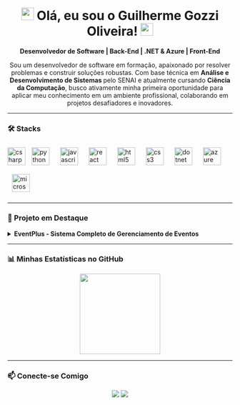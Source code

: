 <h1 align="center">
  <img src="https://media.giphy.com/media/hvRJCLFzcasrR4ia7z/giphy.gif" width="28"> 
  Olá, eu sou o Guilherme Gozzi Oliveira! 
  <img src="https://media.giphy.com/media/hvRJCLFzcasrR4ia7z/giphy.gif" width="28">
</h1>

<p align="center">
  <strong>Desenvolvedor de Software | Back-End | .NET & Azure | Front-End</strong>
</p>

<p align="center">
  Sou um desenvolvedor de software em formação, apaixonado por resolver problemas e construir soluções robustas. Com base técnica em <b>Análise e Desenvolvimento de Sistemas </b>  pelo SENAI e atualmente cursando <b> Ciência da Computação</b>, busco ativamente minha primeira oportunidade para aplicar meu conhecimento em um ambiente profissional, colaborando em projetos desafiadores e inovadores.
</p>

---

### 🛠️ Stacks

<div align="left">
  <img src="https://cdn.jsdelivr.net/gh/devicons/devicon/icons/csharp/csharp-original.svg" height="40" alt="csharp logo"  />
  <img style="margin: 10px" src="https://cdn.jsdelivr.net/gh/devicons/devicon/icons/python/python-original.svg" height="40" alt="python logo" />
  <img style="margin: 10px" src="https://cdn.jsdelivr.net/gh/devicons/devicon/icons/javascript/javascript-original.svg" height="40" alt="javascript logo" />
  <img style="margin: 10px" src="https://cdn.jsdelivr.net/gh/devicons/devicon/icons/react/react-original.svg" height="40" alt="react logo" />
  <img style="margin: 10px" src="https://cdn.jsdelivr.net/gh/devicons/devicon/icons/html5/html5-original.svg" height="40" alt="html5 logo" />
  <img style="margin: 10px" src="https://cdn.jsdelivr.net/gh/devicons/devicon/icons/css3/css3-original.svg" height="40" alt="css3 logo" />
  <img style="margin: 10px" src="https://cdn.jsdelivr.net/gh/devicons/devicon/icons/dot-net/dot-net-original.svg" height="40" alt="dotnet logo" />
  <img style="margin: 10px" src="https://cdn.jsdelivr.net/gh/devicons/devicon/icons/azure/azure-original.svg" height="40" alt="azure logo" />
  <img style="margin: 10px" src="https://cdn.jsdelivr.net/gh/devicons/devicon/icons/microsoftsqlserver/microsoftsqlserver-plain.svg" height="40" alt="microsoftsqlserver logo" />
</div>

---

### 📌 Projeto em Destaque

<details>
<summary>
  <strong>EventPlus - Sistema Completo de Gerenciamento de Eventos</strong></summary>
  
  - **Descrição:** Projeto full-stack desenvolvido como trabalho acadêmico no SENAI. A solução conta com uma API RESTful para o back-end e uma interface interativa no front-end para gerenciar eventos, presenças e comentários em tempo real.
  - **Deploy:** O front-end está hospedado na **Vercel** e a API (back-end) no **Microsoft Azure**.
  
  ---
  
  #### **Front-End:**
  - **Tecnologias:** React.js, JavaScript, HTML5, CSS3.
  - **Features:**
    - Interface reativa e componentizada.
    - Gerenciamento de estado e consumo de APIs.
    - Roteamento de páginas com React Router e utilização de pacotes via NPM.

  #### **Back-End:**
  - **Tecnologias:** C#, .NET, ASP.NET, Entity Framework (ORM).
  - **Features:**
    - API RESTful com implementação de CRUD completo.
    - Autenticação e autorização segura com JSON Web Tokens (JWT) e RBAC.
    - Documentação de endpoints automatizada com Swagger.
  
  - **Link do Repositório:** [Clique aqui para ver o projeto](https://github.com/GuilhermeOliveira23/eventplus_deploy)
</details>

---

### 📊 Minhas Estatísticas no GitHub

<p align="center">
  <a href="https://github.com/GuilhermeOliveira23">
    <img height="180em" src="https://github-readme-stats.vercel.app/api/top-langs/?username=GuilhermeOliveira23&layout=compact&langs_count=7&theme=dracula"/>
  </a>
</p>

---

### 📫 Conecte-se Comigo

<p align="center">
  <a href="https://www.linkedin.com/in/guilherme-gozzi-56a610233/"><img src="https://img.shields.io/badge/LinkedIn-0077B5?style=for-the-badge&logo=linkedin&logoColor=white" /></a>
  <a href="mailto:[olivergozzi@gmail.com]"><img src="https://img.shields.io/badge/Email-D14836?style=for-the-badge&logo=gmail&logoColor=white" /></a>
</p>
